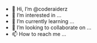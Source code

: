 - 👋 Hi, I’m @coderaiderz
- 👀 I’m interested in ...
- 🌱 I’m currently learning ...
- 💞️ I’m looking to collaborate on ...
- 📫 How to reach me ...

<!---
coderaiderz/coderaiderz is a ✨ special ✨ repository because its `README.md` (this file) appears on your GitHub profile.
You can click the Preview link to take a look at your changes.
--->
